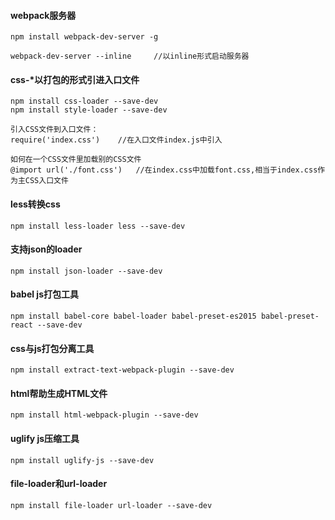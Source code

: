 #### webpack服务器
	npm install webpack-dev-server -g

	webpack-dev-server --inline 	//以inline形式启动服务器

	
#### css-*以打包的形式引进入口文件
	npm install css-loader --save-dev
	npm install style-loader --save-dev

	引入CSS文件到入口文件：
	require('index.css')	//在入口文件index.js中引入

	如何在一个CSS文件里加载别的CSS文件
	@import url('./font.css')	//在index.css中加载font.css,相当于index.css作为主CSS入口文件

#### less转换css
	npm install less-loader less --save-dev

#### 支持json的loader
	npm install json-loader --save-dev

#### babel js打包工具
	npm install babel-core babel-loader babel-preset-es2015 babel-preset-react --save-dev
	
#### css与js打包分离工具
	npm install extract-text-webpack-plugin --save-dev

#### html帮助生成HTML文件
	npm install html-webpack-plugin --save-dev

#### uglify js压缩工具
	npm install uglify-js --save-dev

#### file-loader和url-loader
	npm install file-loader url-loader --save-dev